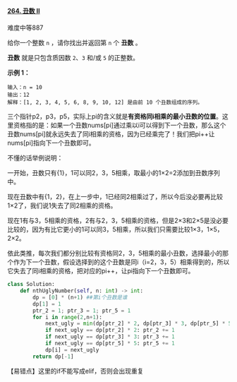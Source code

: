 #### [264. 丑数 II](https://leetcode-cn.com/problems/ugly-number-ii/)

难度中等887

给你一个整数 `n` ，请你找出并返回第 `n` 个 **丑数** 。

**丑数** 就是只包含质因数 `2`、`3` 和/或 `5` 的正整数。

 

**示例 1：**

```
输入：n = 10
输出：12
解释：[1, 2, 3, 4, 5, 6, 8, 9, 10, 12] 是由前 10 个丑数组成的序列。
```

三个指针p2，p3，p5，实际上pi的含义就是**有资格同i相乘的最小丑数的位置**。这里资格指的是：如果一个丑数nums[pi]通过乘以i可以得到下一个丑数，那么这个丑数nums[pi]就永远失去了同i相乘的资格，因为已经乘完了！我们把pi++让nums[pi]指向下一个丑数即可。

不懂的话举例说明：

一开始，丑数只有{1}，1可以同2，3，5相乘，取最小的1×2=2添加到丑数序列中。

现在丑数中有{1，2}，在上一步中，1已经同2相乘过了，所以今后没必要再比较1×2了，我们说1失去了同2相乘的资格。

现在1有与3，5相乘的资格，2有与2，3，5相乘的资格，但是2×3和2×5是没必要比较的，因为有比它更小的1可以同3，5相乘，所以我们只需要比较1×3，1×5，2×2。

依此类推，每次我们都分别比较有资格同2，3，5相乘的最小丑数，选择最小的那个作为下一个丑数，假设选择到的这个丑数是同i（i=2，3，5）相乘得到的，所以它失去了同i相乘的资格，把对应的pi++，让pi指向下一个丑数即可。



```python
class Solution:
    def nthUglyNumber(self, n: int) -> int:
        dp = [0] * (n+1) ##第i个丑数是谁
        dp[1] = 1
        ptr_2 = 1; ptr_3 = 1; ptr_5 = 1
        for i in range(2,n+1):
            next_ugly = min(dp[ptr_2] * 2, dp[ptr_3] * 3, dp[ptr_5] * 5)
            if next_ugly == dp[ptr_2] * 2: ptr_2 += 1
            if next_ugly == dp[ptr_3] * 3: ptr_3 += 1
            if next_ugly == dp[ptr_5] * 5: ptr_5 += 1
            dp[i] = next_ugly
        return dp[-1]
```

【易错点】这里的if不能写成elif，否则会出现重复